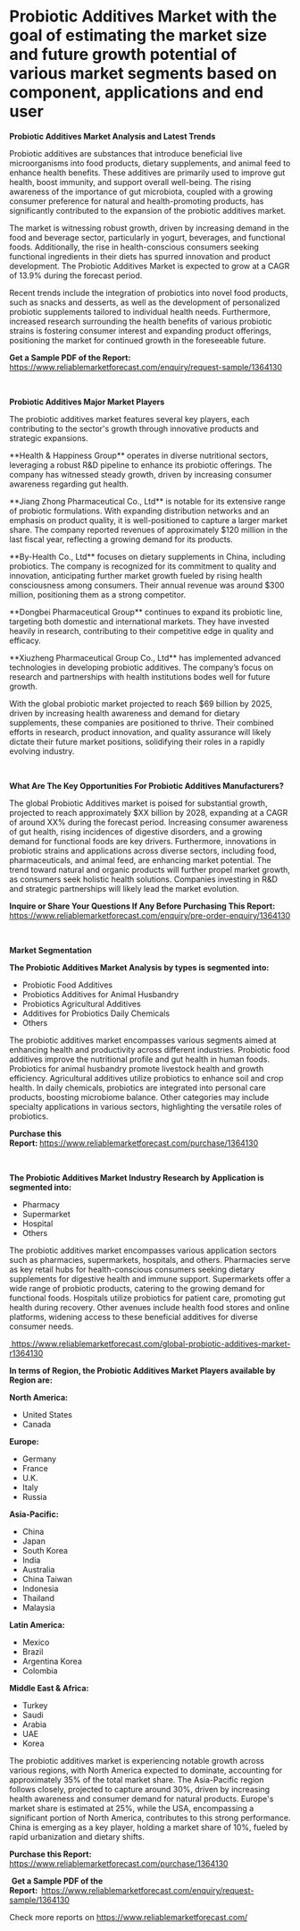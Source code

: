 <p><h1>Probiotic Additives Market with the goal of estimating the market size and future growth potential of various market segments based on component, applications and end user</h1></p><p><strong>Probiotic Additives Market Analysis and Latest Trends</strong></p>
<p><p>Probiotic additives are substances that introduce beneficial live microorganisms into food products, dietary supplements, and animal feed to enhance health benefits. These additives are primarily used to improve gut health, boost immunity, and support overall well-being. The rising awareness of the importance of gut microbiota, coupled with a growing consumer preference for natural and health-promoting products, has significantly contributed to the expansion of the probiotic additives market.</p><p>The market is witnessing robust growth, driven by increasing demand in the food and beverage sector, particularly in yogurt, beverages, and functional foods. Additionally, the rise in health-conscious consumers seeking functional ingredients in their diets has spurred innovation and product development. The Probiotic Additives Market is expected to grow at a CAGR of 13.9% during the forecast period. </p><p>Recent trends include the integration of probiotics into novel food products, such as snacks and desserts, as well as the development of personalized probiotic supplements tailored to individual health needs. Furthermore, increased research surrounding the health benefits of various probiotic strains is fostering consumer interest and expanding product offerings, positioning the market for continued growth in the foreseeable future.</p></p>
<p><strong>Get a Sample PDF of the Report:&nbsp;</strong> <a href="https://www.reliablemarketforecast.com/enquiry/request-sample/1364130?utm_campaign=2753&utm_medium=2&utm_source=Github&utm_content=ia&utm_term=07042025&utm_id=probiotic-additives">https://www.reliablemarketforecast.com/enquiry/request-sample/1364130</a></p>
<p>&nbsp;</p>
<p><strong>Probiotic Additives Major Market Players</strong></p>
<p><p>The probiotic additives market features several key players, each contributing to the sector's growth through innovative products and strategic expansions. </p><p>**Health & Happiness Group** operates in diverse nutritional sectors, leveraging a robust R&D pipeline to enhance its probiotic offerings. The company has witnessed steady growth, driven by increasing consumer awareness regarding gut health. </p><p>**Jiang Zhong Pharmaceutical Co., Ltd** is notable for its extensive range of probiotic formulations. With expanding distribution networks and an emphasis on product quality, it is well-positioned to capture a larger market share. The company reported revenues of approximately $120 million in the last fiscal year, reflecting a growing demand for its products.</p><p>**By-Health Co., Ltd** focuses on dietary supplements in China, including probiotics. The company is recognized for its commitment to quality and innovation, anticipating further market growth fueled by rising health consciousness among consumers. Their annual revenue was around $300 million, positioning them as a strong competitor.</p><p>**Dongbei Pharmaceutical Group** continues to expand its probiotic line, targeting both domestic and international markets. They have invested heavily in research, contributing to their competitive edge in quality and efficacy.</p><p>**Xiuzheng Pharmaceutical Group Co., Ltd** has implemented advanced technologies in developing probiotic additives. The company’s focus on research and partnerships with health institutions bodes well for future growth.</p><p>With the global probiotic market projected to reach $69 billion by 2025, driven by increasing health awareness and demand for dietary supplements, these companies are positioned to thrive. Their combined efforts in research, product innovation, and quality assurance will likely dictate their future market positions, solidifying their roles in a rapidly evolving industry.</p></p>
<p>&nbsp;</p>
<p><strong>What Are The Key Opportunities For Probiotic Additives Manufacturers?</strong></p>
<p><p>The global Probiotic Additives market is poised for substantial growth, projected to reach approximately $XX billion by 2028, expanding at a CAGR of around XX% during the forecast period. Increasing consumer awareness of gut health, rising incidences of digestive disorders, and a growing demand for functional foods are key drivers. Furthermore, innovations in probiotic strains and applications across diverse sectors, including food, pharmaceuticals, and animal feed, are enhancing market potential. The trend toward natural and organic products will further propel market growth, as consumers seek holistic health solutions. Companies investing in R&D and strategic partnerships will likely lead the market evolution.</p></p>
<p><strong>Inquire or Share Your Questions If Any Before Purchasing This Report:</strong> <a href="https://www.reliablemarketforecast.com/enquiry/pre-order-enquiry/1364130?utm_campaign=2753&utm_medium=2&utm_source=Github&utm_content=ia&utm_term=07042025&utm_id=probiotic-additives">https://www.reliablemarketforecast.com/enquiry/pre-order-enquiry/1364130</a></p>
<p>&nbsp;</p>
<p><strong>Market Segmentation</strong></p>
<p><strong>The Probiotic Additives Market Analysis by types is segmented into:</strong></p>
<p><ul><li>Probiotic Food Additives</li><li>Probiotics Additives for Animal Husbandry</li><li>Probiotics Agricultural Additives</li><li>Additives for Probiotics Daily Chemicals</li><li>Others</li></ul></p>
<p><p>The probiotic additives market encompasses various segments aimed at enhancing health and productivity across different industries. Probiotic food additives improve the nutritional profile and gut health in human foods. Probiotics for animal husbandry promote livestock health and growth efficiency. Agricultural additives utilize probiotics to enhance soil and crop health. In daily chemicals, probiotics are integrated into personal care products, boosting microbiome balance. Other categories may include specialty applications in various sectors, highlighting the versatile roles of probiotics.</p></p>
<p><strong>Purchase this Report:&nbsp;</strong><a href="https://www.reliablemarketforecast.com/purchase/1364130?utm_campaign=2753&utm_medium=2&utm_source=Github&utm_content=ia&utm_term=07042025&utm_id=probiotic-additives">https://www.reliablemarketforecast.com/purchase/1364130</a></p>
<p>&nbsp;</p>
<p><strong>The Probiotic Additives Market Industry Research by Application is segmented into:</strong></p>
<p><ul><li>Pharmacy</li><li>Supermarket</li><li>Hospital</li><li>Others</li></ul></p>
<p><p>The probiotic additives market encompasses various application sectors such as pharmacies, supermarkets, hospitals, and others. Pharmacies serve as key retail hubs for health-conscious consumers seeking dietary supplements for digestive health and immune support. Supermarkets offer a wide range of probiotic products, catering to the growing demand for functional foods. Hospitals utilize probiotics for patient care, promoting gut health during recovery. Other avenues include health food stores and online platforms, widening access to these beneficial additives for diverse consumer needs.</p></p>
<p><a href="https://www.reliablemarketforecast.com/global-probiotic-additives-market-r1364130?utm_campaign=2753&utm_medium=2&utm_source=Github&utm_content=ia&utm_term=07042025&utm_id=probiotic-additives">&nbsp;https://www.reliablemarketforecast.com/global-probiotic-additives-market-r1364130</a></p>
<p><strong>In terms of Region, the Probiotic Additives Market Players available by Region are:</strong></p>
<p>
    <p> <strong> North America: </strong>
        <ul>
            <li>United States</li>
            <li>Canada</li>
        </ul>
        </p> 
    <p> <strong> Europe: </strong>
        <ul>
            <li>Germany</li>
            <li>France</li>
            <li>U.K.</li>
            <li>Italy</li>
            <li>Russia</li>
        </ul>
        </p> 
    <p> <strong> Asia-Pacific: </strong>
        <ul>
            <li>China</li>
            <li>Japan</li>
            <li>South Korea</li>
            <li>India</li>
            <li>Australia</li>
            <li>China Taiwan</li>
            <li>Indonesia</li>
            <li>Thailand</li>
            <li>Malaysia</li>
        </ul>
        </p> 
    <p> <strong> Latin America: </strong>
        <ul>
            <li>Mexico</li>
            <li>Brazil</li>
            <li>Argentina Korea</li>
            <li>Colombia</li>
        </ul>
        </p> 
    <p> <strong> Middle East & Africa: </strong>
        <ul>
            <li>Turkey</li>
            <li>Saudi</li>
            <li>Arabia</li>
            <li>UAE</li>
            <li>Korea</li>
        </ul>
    </p>
    </p>
<p><p>The probiotic additives market is experiencing notable growth across various regions, with North America expected to dominate, accounting for approximately 35% of the total market share. The Asia-Pacific region follows closely, projected to capture around 30%, driven by increasing health awareness and consumer demand for natural products. Europe's market share is estimated at 25%, while the USA, encompassing a significant portion of North America, contributes to this strong performance. China is emerging as a key player, holding a market share of 10%, fueled by rapid urbanization and dietary shifts.</p></p>
<p><strong>Purchase this Report: </strong><a href="https://www.reliablemarketforecast.com/purchase/1364130?utm_campaign=2753&utm_medium=2&utm_source=Github&utm_content=ia&utm_term=07042025&utm_id=probiotic-additives">https://www.reliablemarketforecast.com/purchase/1364130</a></p>
<p>&nbsp;<strong>Get a Sample PDF of the Report:&nbsp;&nbsp;</strong><a href="https://www.reliablemarketforecast.com/enquiry/request-sample/1364130?utm_campaign=2753&utm_medium=2&utm_source=Github&utm_content=ia&utm_term=07042025&utm_id=probiotic-additives">https://www.reliablemarketforecast.com/enquiry/request-sample/1364130</a></p>
<p><strong></strong></p>
<p>Check more reports on <a href="https://www.reliablemarketforecast.com/?utm_campaign=2753&utm_medium=2&utm_source=Github&utm_content=ia&utm_term=07042025&utm_id=probiotic-additives">https://www.reliablemarketforecast.com/</a></p>